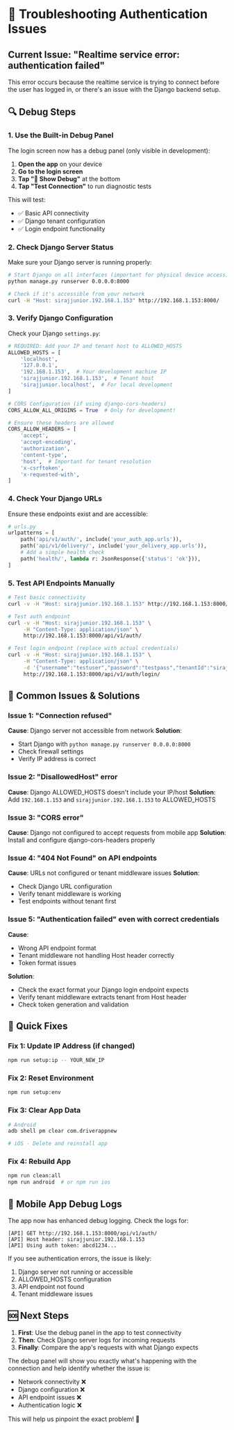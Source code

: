 # 🔧 Troubleshooting Authentication Issues

## Current Issue: "Realtime service error: authentication failed"

This error occurs because the realtime service is trying to connect before the user has logged in, or there's an issue with the Django backend setup.

## 🔍 Debug Steps

### 1. Use the Built-in Debug Panel

The login screen now has a debug panel (only visible in development):

1. **Open the app** on your device
2. **Go to the login screen**
3. **Tap "🔧 Show Debug"** at the bottom
4. **Tap "Test Connection"** to run diagnostic tests

This will test:
- ✅ Basic API connectivity 
- ✅ Django tenant configuration
- ✅ Login endpoint functionality

### 2. Check Django Server Status

Make sure your Django server is running properly:

```bash
# Start Django on all interfaces (important for physical device access)
python manage.py runserver 0.0.0.0:8000

# Check if it's accessible from your network
curl -H "Host: sirajjunior.192.168.1.153" http://192.168.1.153:8000/
```

### 3. Verify Django Configuration

Check your Django `settings.py`:

```python
# REQUIRED: Add your IP and tenant host to ALLOWED_HOSTS
ALLOWED_HOSTS = [
    'localhost',
    '127.0.0.1',
    '192.168.1.153',  # Your development machine IP
    'sirajjunior.192.168.1.153',  # Tenant host
    'sirajjunior.localhost',  # For local development
]

# CORS Configuration (if using django-cors-headers)
CORS_ALLOW_ALL_ORIGINS = True  # Only for development!

# Ensure these headers are allowed
CORS_ALLOW_HEADERS = [
    'accept',
    'accept-encoding', 
    'authorization',
    'content-type',
    'host',  # Important for tenant resolution
    'x-csrftoken',
    'x-requested-with',
]
```

### 4. Check Your Django URLs

Ensure these endpoints exist and are accessible:

```python
# urls.py
urlpatterns = [
    path('api/v1/auth/', include('your_auth_app.urls')),
    path('api/v1/delivery/', include('your_delivery_app.urls')),
    # Add a simple health check
    path('health/', lambda r: JsonResponse({'status': 'ok'})),
]
```

### 5. Test API Endpoints Manually

```bash
# Test basic connectivity
curl -v -H "Host: sirajjunior.192.168.1.153" http://192.168.1.153:8000/health/

# Test auth endpoint
curl -v -H "Host: sirajjunior.192.168.1.153" \
     -H "Content-Type: application/json" \
     http://192.168.1.153:8000/api/v1/auth/

# Test login endpoint (replace with actual credentials)
curl -v -H "Host: sirajjunior.192.168.1.153" \
     -H "Content-Type: application/json" \
     -d '{"username":"testuser","password":"testpass","tenantId":"sirajjunior"}' \
     http://192.168.1.153:8000/api/v1/auth/login/
```

## 🐛 Common Issues & Solutions

### Issue 1: "Connection refused" 
**Cause**: Django server not accessible from network
**Solution**: 
- Start Django with `python manage.py runserver 0.0.0.0:8000`
- Check firewall settings
- Verify IP address is correct

### Issue 2: "DisallowedHost" error
**Cause**: Django ALLOWED_HOSTS doesn't include your IP/host
**Solution**: Add `192.168.1.153` and `sirajjunior.192.168.1.153` to ALLOWED_HOSTS

### Issue 3: "CORS error"
**Cause**: Django not configured to accept requests from mobile app
**Solution**: Install and configure django-cors-headers properly

### Issue 4: "404 Not Found" on API endpoints
**Cause**: URLs not configured or tenant middleware issues
**Solution**: 
- Check Django URL configuration
- Verify tenant middleware is working
- Test endpoints without tenant first

### Issue 5: "Authentication failed" even with correct credentials
**Cause**: 
- Wrong API endpoint format
- Tenant middleware not handling Host header correctly
- Token format issues

**Solution**:
- Check the exact format your Django login endpoint expects
- Verify tenant middleware extracts tenant from Host header
- Check token generation and validation

## 🔧 Quick Fixes

### Fix 1: Update IP Address (if changed)
```bash
npm run setup:ip -- YOUR_NEW_IP
```

### Fix 2: Reset Environment
```bash
npm run setup:env
```

### Fix 3: Clear App Data
```bash
# Android
adb shell pm clear com.driverappnew

# iOS - Delete and reinstall app
```

### Fix 4: Rebuild App
```bash
npm run clean:all
npm run android  # or npm run ios
```

## 📱 Mobile App Debug Logs

The app now has enhanced debug logging. Check the logs for:

```
[API] GET http://192.168.1.153:8000/api/v1/auth/
[API] Host header: sirajjunior.192.168.1.153
[API] Using auth token: abcd1234...
```

If you see authentication errors, the issue is likely:
1. Django server not running or accessible
2. ALLOWED_HOSTS configuration
3. API endpoint not found
4. Tenant middleware issues

## 🆘 Next Steps

1. **First**: Use the debug panel in the app to test connectivity
2. **Then**: Check Django server logs for incoming requests
3. **Finally**: Compare the app's requests with what Django expects

The debug panel will show you exactly what's happening with the connection and help identify whether the issue is:
- Network connectivity ❌
- Django configuration ❌  
- API endpoint issues ❌
- Authentication logic ❌

This will help us pinpoint the exact problem! 🎯